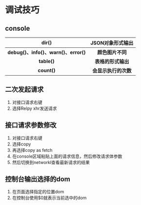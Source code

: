 # 调试技巧

## console

|              **dir()**               | **JSON对象形式输出** |
| :----------------------------------: | :------------------: |
| **debug()、info()、warn()、error()** |   **颜色图片不同**   |
|             **table()**              |  **表格的形式输出**  |
|             **count()**              | **会显示执行的次数** |



## 二次发起请求

1. 对接口请求右键
2. 选择Relpy xhr发送请求



## 接口请求参数修改

1. 对接口请求右键
2. 选择copy 
3. 再选择copy as fetch 
4. 在console区域粘贴上面的请求信息，然后修改请求体参数 
5. 然后切换到networkl查看最新请求的结果



## 控制台输出选择的dom

1.  在页面选择指定的位置dom 
2.  在控制台使用$0就表示当前选中的dom 

